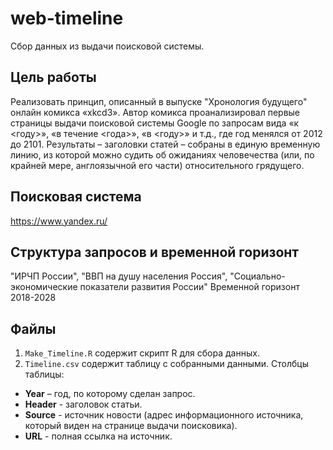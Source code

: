 # web-timeline  
Cбор данных из выдачи поисковой системы.  
  
## Цель работы  
Реализовать принцип, описанный в выпуске "Хронология будущего" онлайн комикса «xkcd3». Автор комикса проанализировал первые страницы выдачи поисковой системы Google по запросам вида «к <году>», «в течение <года>», «в <году>» и т.д., где год менялся от 2012 до 2101. Результаты – заголовки статей – собраны в единую временную линию, из которой можно судить об ожиданиях человечества (или, по крайней мере, англоязычной его части) относительного грядущего.
  
## Поисковая система  
https://www.yandex.ru/
  
## Структура запросов и временной горизонт  
"ИРЧП России", "ВВП на душу населения Россия", "Социально-экономические показатели развития России"
Временной горизонт 2018-2028
  
## Файлы    
 1. ```Make_Timeline.R``` содержит скрипт R для сбора данных.  
 2. ```Timeline.csv``` содержит таблицу с собранными данными. Столбцы таблицы:  
  * **Year** – год, по которому сделан запрос.  
  * **Header** - заголовок статьи.  
  * **Source** - источник новости (адрес информационного источника, который виден на странице выдачи поисковика).  
  * **URL** - полная ссылка на источник.  
